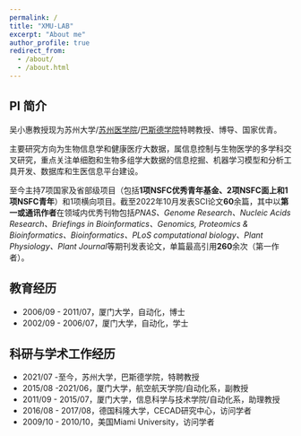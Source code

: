```yaml
---
permalink: /
title: "XMU-LAB"
excerpt: "About me"
author_profile: true
redirect_from: 
  - /about/
  - /about.html
---
```

## PI 简介

吴小惠教授现为苏州大学/[苏州医学院](http://medical.suda.edu.cn/)/[巴斯德学院]( http://pasteur.suda.edu.cn/)特聘教授、博导、国家优青。

主要研究方向为生物信息学和健康医疗大数据，属信息控制与生物医学的多学科交叉研究，重点关注单细胞和生物多组学大数据的信息挖掘、机器学习模型和分析工具开发、数据库和生医信息平台建设。

至今主持7项国家及省部级项目（包括**1项NSFC优秀青年基金、2项NSFC面上和1项NSFC青年**）和1项横向项目。截至2022年10月发表SCI论文**60**余篇，其中以**第一或通讯作者**在领域内优秀刊物包括*PNAS、Genome Research、Nucleic Acids Research、Briefings in Bioinformatics、Genomics, Proteomics & Bioinformatics、Bioinformatics、PLoS computational biology、Plant Physiology、Plant Journal*等期刊发表论文，单篇最高引用**260**余次（第一作者）。



## 教育经历

- 2006/09 - 2011/07，厦门大学，自动化，博士
- 2002/09 - 2006/07，厦门大学，自动化，学士



## 科研与学术工作经历

- 2021/07 -至今，苏州大学，巴斯德学院，特聘教授
- 2015/08 -2021/06，厦门大学，航空航天学院/自动化系，副教授
- 2011/09 - 2015/07，厦门大学，信息科学与技术学院/自动化系，助理教授
- 2016/08 - 2017/08，德国科隆大学，CECAD研究中心，访问学者
- 2009/10 - 2010/10，美国Miami University，访问学者

